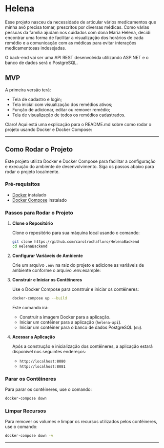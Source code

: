 # Helena

Esse projeto nasceu da necessidade de articular vários medicamentos que minha avó precisa tomar, prescritos por diversas médicas. Como várias pessoas da família ajudam nos cuidados com dona Maria Helena, decidi encontrar uma forma de facilitar a visualização dos horários de cada remédio e a comunicação com as médicas para evitar interações medicamentosas indesejadas.  

O back-end vai ser uma API REST desenvolvida utilizando ASP.NET e o banco de dados será o PostgreSQL. 

## MVP
A primeira versão terá:
- Tela de cadastro e login;
- Tela inicial com visualização dos remédios ativos;
- Função de adicionar, editar ou remover remédio;
- Tela de visualização de todos os remédios cadastrados.

Claro! Aqui está uma explicação para o README.md sobre como rodar o projeto usando Docker e Docker Compose:

---

## Como Rodar o Projeto

Este projeto utiliza Docker e Docker Compose para facilitar a configuração e execução do ambiente de desenvolvimento. Siga os passos abaixo para rodar o projeto localmente.

### Pré-requisitos

- [Docker](https://www.docker.com/get-started) instalado
- [Docker Compose](https://docs.docker.com/compose/install/) instalado

### Passos para Rodar o Projeto

1. **Clone o Repositório**

   Clone o repositório para sua máquina local usando o comando:

   ```bash
   git clone https://github.com/carolrochafloro/HelenaBackend
   cd HelenaBackend
   ```

2. **Configurar Variáveis de Ambiente**

   Crie um arquivo `.env` na raiz do projeto e adicione as variáveis de ambiente conforme o arquivo .env.example:

3. **Construir e Iniciar os Contêineres**

   Use o Docker Compose para construir e iniciar os contêineres:

   ```bash
   docker-compose up --build
   ```

   Este comando irá:
   - Construir a imagem Docker para a aplicação.
   - Iniciar um contêiner para a aplicação (`helena-api`).
   - Iniciar um contêiner para o banco de dados PostgreSQL (`db`).

4. **Acessar a Aplicação**

   Após a construção e inicialização dos contêineres, a aplicação estará disponível nos seguintes endereços:
   - `http://localhost:8080`
   - `http://localhost:8081`

### Parar os Contêineres

Para parar os contêineres, use o comando:

```bash
docker-compose down
```

### Limpar Recursos

Para remover os volumes e limpar os recursos utilizados pelos contêineres, use o comando:

```bash
docker-compose down -v
```

---
